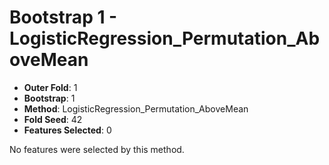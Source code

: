# Bootstrap 1 - LogisticRegression_Permutation_AboveMean

- **Outer Fold**: 1
- **Bootstrap**: 1
- **Method**: LogisticRegression_Permutation_AboveMean
- **Fold Seed**: 42
- **Features Selected**: 0

No features were selected by this method.
